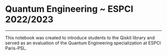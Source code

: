 # Quantum Engineering ~ ESPCI 2022/2023
---

This notebook was created to introduce students to the Qiskit library and served as an evaluation of the Quantum Engineering specialization at ESPCI Paris-PSL.
